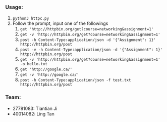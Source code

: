 ### Usage:

1. `python3 httpc.py`
2. Follow the prompt, input one of the followings
    1. `get 'http://httpbin.org/get?course=networking&assignment=1'`
    2. `get -v 'http://httpbin.org/get?course=networking&assignment=1'`
    3. `post -h Content-Type:application/json -d '{"Assignment": 1}' http://httpbin.org/post`
    4. `post -v -h Content-Type:application/json -d '{"Assignment": 1}' http://httpbin.org/post`
    5. `get -v 'http://httpbin.org/get?course=networking&assignment=1' -o hello.txt`
    6. `get 'http://google.ca/'`
    7. `get -v 'http://google.ca/'`
    8. `post -h Content-Type:application/json -f test.txt http://httpbin.org/post`


### Team: 
* 27781083: Tiantian Ji
* 40014082: Ling Tan

